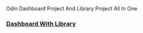 Odin Dashboard Project And Library Project All In One

### [Dashboard With Library](https://abdelrahmank1868.github.io/Odin-Dashboard-Project/)
